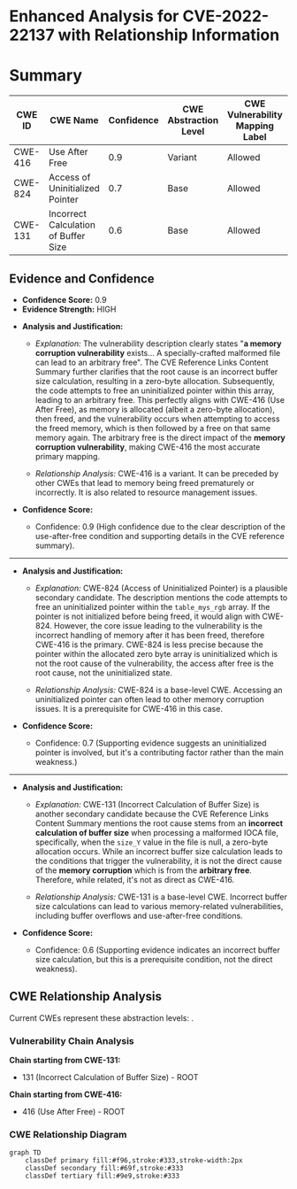 # Enhanced Analysis for CVE-2022-22137 with Relationship Information

# Summary
| CWE ID | CWE Name | Confidence | CWE Abstraction Level | CWE Vulnerability Mapping Label | CWE-Vulnerability Mapping Notes |
|---|---|---|---|---|---|
| CWE-416 | Use After Free | 0.9 | Variant | Allowed | Primary CWE |
| CWE-824 | Access of Uninitialized Pointer | 0.7 | Base | Allowed | Secondary Candidate |
| CWE-131 | Incorrect Calculation of Buffer Size | 0.6 | Base | Allowed | Secondary Candidate |

## Evidence and Confidence

*   **Confidence Score:** 0.9
*   **Evidence Strength:** HIGH

- **Analysis and Justification:**  
  - *Explanation:* The vulnerability description clearly states "**a memory corruption vulnerability** exists... A specially-crafted malformed file can lead to an arbitrary free". The CVE Reference Links Content Summary further clarifies that the root cause is an incorrect buffer size calculation, resulting in a zero-byte allocation. Subsequently, the code attempts to free an uninitialized pointer within this array, leading to an arbitrary free. This perfectly aligns with CWE-416 (Use After Free), as memory is allocated (albeit a zero-byte allocation), then freed, and the vulnerability occurs when attempting to access the freed memory, which is then followed by a free on that same memory again. The arbitrary free is the direct impact of the **memory corruption vulnerability**, making CWE-416 the most accurate primary mapping.

  - *Relationship Analysis:* CWE-416 is a variant. It can be preceded by other CWEs that lead to memory being freed prematurely or incorrectly. It is also related to resource management issues.

- **Confidence Score:**
  - Confidence: 0.9 (High confidence due to the clear description of the use-after-free condition and supporting details in the CVE reference summary).

---
- **Analysis and Justification:**  
  - *Explanation:* CWE-824 (Access of Uninitialized Pointer) is a plausible secondary candidate. The description mentions the code attempts to free an uninitialized pointer within the `table_mys_rgb` array. If the pointer is not initialized before being freed, it would align with CWE-824. However, the core issue leading to the vulnerability is the incorrect handling of memory after it has been freed, therefore CWE-416 is the primary. CWE-824 is less precise because the pointer within the allocated zero byte array is uninitialized which is not the root cause of the vulnerability, the access after free is the root cause, not the uninitialized state.

  - *Relationship Analysis:* CWE-824 is a base-level CWE. Accessing an uninitialized pointer can often lead to other memory corruption issues. It is a prerequisite for CWE-416 in this case.

- **Confidence Score:**
  - Confidence: 0.7 (Supporting evidence suggests an uninitialized pointer is involved, but it's a contributing factor rather than the main weakness.)

---
- **Analysis and Justification:**  
  - *Explanation:* CWE-131 (Incorrect Calculation of Buffer Size) is another secondary candidate because the CVE Reference Links Content Summary mentions the root cause stems from an **incorrect calculation of buffer size** when processing a malformed IOCA file, specifically, when the `size_Y` value in the file is null, a zero-byte allocation occurs. While an incorrect buffer size calculation leads to the conditions that trigger the vulnerability, it is not the direct cause of the **memory corruption** which is from the **arbitrary free**. Therefore, while related, it's not as direct as CWE-416.

  - *Relationship Analysis:* CWE-131 is a base-level CWE. Incorrect buffer size calculations can lead to various memory-related vulnerabilities, including buffer overflows and use-after-free conditions.

- **Confidence Score:**
  - Confidence: 0.6 (Supporting evidence indicates an incorrect buffer size calculation, but this is a prerequisite condition, not the direct weakness).


## CWE Relationship Analysis

Current CWEs represent these abstraction levels: .


### Vulnerability Chain Analysis

**Chain starting from CWE-131:**
- 131 (Incorrect Calculation of Buffer Size) - ROOT


**Chain starting from CWE-416:**
- 416 (Use After Free) - ROOT



### CWE Relationship Diagram

```mermaid
graph TD
    classDef primary fill:#f96,stroke:#333,stroke-width:2px
    classDef secondary fill:#69f,stroke:#333
    classDef tertiary fill:#9e9,stroke:#333
```
